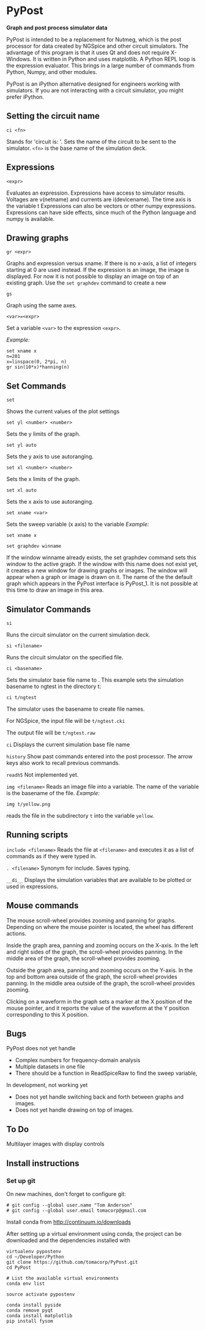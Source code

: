 # PyPost
**Graph and post process simulator data**

PyPost is intended to be a replacement for Nutmeg,
which is the post processor for data created by NGSpice and other circuit simulators.
The advantage of this program is that it uses Qt and does not require X-Windows.
It is written in Python and uses matplotlib.
A Python REPL loop is the expression evaluator.
This brings in a large number of commands from Python, Numpy, and other modules.

PyPost is an iPython alternative designed for engineers working with simulators.
If you are not interacting with a circuit simulator, you might prefer iPython.

## Setting the circuit name

`ci <fn>`

Stands for 'circuit is: '.
Sets the name of the circuit to be sent to the simulator.
`<fn>` is the base name of the simulation deck.

## Expressions

`<expr>`

Evaluates an expression. Expressions have access to simulator results.
Voltages are v(netname) and currents are i(devicename).
The time axis is the variable t
Expressions can also be vectors or other numpy expressions.
Expressions can have side effects, since much of the Python language and numpy is available.

## Drawing graphs

`gr <expr>`

Graphs and expression versus xname. If there is no x-axis, a list of integers starting at 0 are used instead.
If the expression is an image, the image is displayed.
For now it is not possible to display an image on top of an existing graph.
Use the `set graphdev` command to create a new

`gs`

Graph using the same axes.

`<var>=<expr>`

Set a variable `<var>` to the expression `<expr>`.

_Example:_

```
set xname x
n=201
x=linspace(0, 2*pi, n)
gr sin(10*x)*hanning(n)
```

## Set Commands

`set`

Shows the current values of the plot settings

`set yl <number> <number>`

Sets the y limits of the graph.

`set yl auto`

Sets the y axis to use autoranging.

`set xl <number> <number>`

Sets the x limits of the graph.

`set xl auto`

Sets the x axis to use autoranging.

`set xname <var>`

Sets the sweep variable (x axis) to the variable <var>
_Example:_

```
set xname x
```

`set graphdev winname`

If the window winname already exists, the set graphdev command
sets this window to the active graph. If the window with this
name does not exist yet, it creates a new window for drawing graphs
or images. The window will appear when a graph or image is drawn on it.
The name of the the default graph which appears in the PyPost interface
is PyPost_1. It is not possible at this time to draw an image in this
area.

## Simulator Commands

`si`

Runs the circuit simulator on the current simulation deck.

`si <filename>`

Runs the circuit simulator on the specified file.

`ci <basename>`

Sets the simulator base file name to <basename>.
This example sets the simulation basename to ngtest in the directory t:

`ci t/ngtest`

The simulator uses the basename to create file names.

For NGSpice, the input file will be `t/ngtest.cki`

The output file will be `t/ngtest.raw`

`ci`
Displays the current simulation base file name

`history`
Show past commands entered into the post processor.
The arrow keys also work to recall previous commands.

`readh5`
Not implemented yet.

`img <filename>`
Reads an image file into a variable.
The name of the variable is the basename of the file.
_Example:_

```
img t/yellow.png
```
reads the file in the subdirectory `t` into the variable `yellow`.

## Running scripts

`include <filename>`
Reads the file at `<filename>` and executes it as a list of commands as if they were typed in.

`. <filename>`
Synonym for include. Saves typing.

`__di__`
Displays the simulation variables that are available to be plotted or used in expressions.

## Mouse commands

The mouse scroll-wheel provides zooming and panning for graphs.
Depending on where the mouse pointer is located, the wheel has different actions.

Inside the graph area, panning and zooming occurs on the X-axis.
In the left and right sides of the graph, the scroll-wheel provides panning.
In the middle area of the graph, the scroll-wheel provides zooming.

Outside the graph area, panning and zooming occurs on the Y-axis.
In the top and bottom area outside of the graph, the scroll-wheel provides panning.
In the middle area outside of the graph, the scroll-wheel provides zooming.

Clicking on a waveform in the graph sets a marker at the X position of the mouse pointer,
and it reports the value of the waveform at the Y position corresponding to this X position.

## Bugs

PyPost does not yet handle 
  - Complex numbers for frequency-domain analysis
  - Multiple datasets in one file
  - There should be a function in ReadSpiceRaw to find the sweep variable,

In development, not working yet
  - Does not yet handle switching back and forth between graphs and images.
  - Does not yet handle drawing on top of images.
  
## To Do

Multilayer images with display controls

## Install instructions

### Set up git
On new machines, don't forget to configure git:

```
# git config --global user.name "Tom Anderson"
# git config --global user.email tomacorp@gmail.com
```

Install conda from http://continuum.io/downloads

After setting up a virtual environment using conda,
the project can be downloaded and the dependencies installed with

```
virtualenv pypostenv
cd ~/Developer/Python
git clone https://github.com/tomacorp/PyPost.git
cd PyPost

# List the available virtual environments
conda env list

source activate pypostenv

conda install pyside
conda remove pyqt
conda install matplotlib
pip install fysom
```
